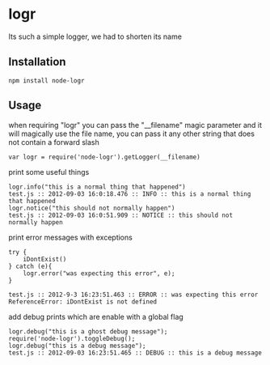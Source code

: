 logr
====

Its such a simple logger, we had to shorten its name

## Installation

    npm install node-logr
    
## Usage

when requiring "logr" you can pass the "__filename" magic parameter and it will magically use the file name, you can pass it any other string that does not contain a forward slash

    var logr = require('node-logr').getLogger(__filename)
    
print some useful things

    logr.info("this is a normal thing that happened")
    test.js :: 2012-09-03 16:0:18.476 :: INFO :: this is a normal thing that happened
    logr.notice("this should not normally happen")
    test.js :: 2012-09-03 16:0:51.909 :: NOTICE :: this should not normally happen
    
print error messages with exceptions

    try {
        iDontExist()
    } catch (e){
        logr.error("was expecting this error", e);
    }
    
    test.js :: 2012-9-3 16:23:51.463 :: ERROR :: was expecting this error
    ReferenceError: iDontExist is not defined

add debug prints which are enable with a global flag

    logr.debug("this is a ghost debug message");
    require('node-logr').toggleDebug();
    logr.debug("this is a debug message");
    test.js :: 2012-09-03 16:23:51.465 :: DEBUG :: this is a debug message

